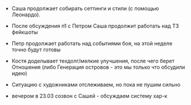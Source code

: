 
- Саша продолжает собирать сеттинги и стили (с помощью Леонардо).

- После обсуждения п1 с Петром Саша продолжит работать над ТЗ фейкшоты

- Петр продолжает работать над событиями боя, на этой неделе точно будут готовы

- Костя доделывает техдолг/мелкие улучшения, после чего берет Отношения (либо Генерация островов - это мы только что обсудили идею)

- Ситуацию с художниками отслеживаем, но пока не пушим сильно

- вечером в 23.03 созвон с Сашей - обсуждаем систему хар-к